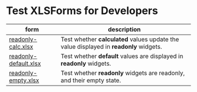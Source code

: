 Test XLSForms for Developers
=============================

form | description 
-----|-------------
[readonly-calc.xlsx](./readonly-calc.xlsx)    | Test whether **calculated** values update the value displayed in **readonly** widgets.
[readonly-default.xlsx](./readonly-calc.xlsx) | Test whether **default** values are displayed in **readonly** widgets.
[readonly-empty.xlsx](./readonly-calc.xlsx)   | Test whether **readonly** widgets are readonly, and their empty state.
